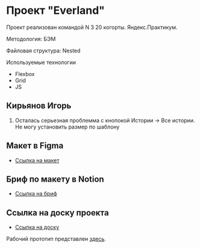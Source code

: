 # Проект "Everland"

Проект реализован командой N 3 20 когорты. Яндекс.Практикум.

Методология: БЭМ

Файловая структура: Nested

Используемые технологии

- Flexbox
- Grid
- JS

## Кирьянов Игорь
1. Осталась серьезная проблемма с кнопокой Истории -> Все истории. Не могу установить размер по шаблону

## Макет в Figma
* [Ссылка на макет](https://www.figma.com/file/59a1PXM1KLWN0hWWMl1Kni/Everland-(%D0%92%D0%B5%D0%B1%2B)?node-id=430%3A712&t=xwTybjLNsqVvjcig-0)

## Бриф по макету в Notion
* [Ссылка на бриф](https://www.notion.so/Everland-1-d3d4576f78ca451ab2331b6b0795d72c)

## Ссылка на доску проекта
* [Ссылка на доску](https://...)

Рабочий прототип представлен [здесь](https://).
